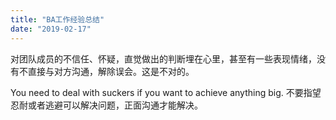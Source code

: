 ```yaml
---
title: "BA工作经验总结"
date: "2019-02-17"
---
```


对团队成员的不信任、怀疑，直觉做出的判断埋在心里，甚至有一些表现情绪，没有不直接与对方沟通，解除误会。这是不对的。

You need to deal with suckers if you want to achieve anything big. 不要指望忍耐或者逃避可以解决问题，正面沟通才能解决。
